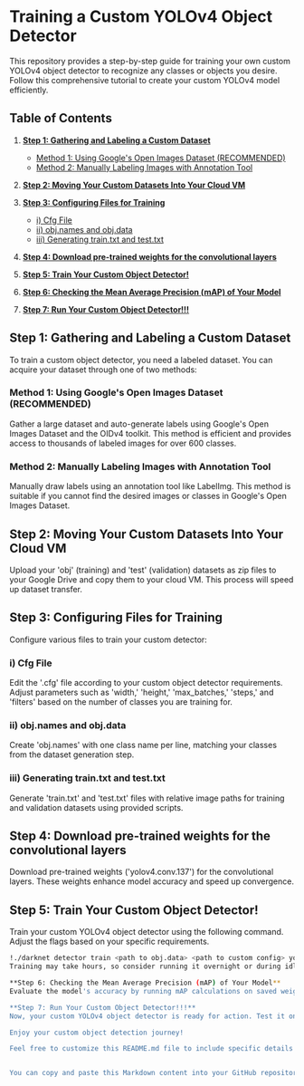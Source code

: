 # Training a Custom YOLOv4 Object Detector

This repository provides a step-by-step guide for training your own custom YOLOv4 object detector to recognize any classes or objects you desire. Follow this comprehensive tutorial to create your custom YOLOv4 model efficiently.

## Table of Contents

1. [**Step 1: Gathering and Labeling a Custom Dataset**](#step-1-gathering-and-labeling-a-custom-dataset)
   - [Method 1: Using Google's Open Images Dataset (RECOMMENDED)](#method-1-using-googles-open-images-dataset-recommended)
   - [Method 2: Manually Labeling Images with Annotation Tool](#method-2-manually-labeling-images-with-annotation-tool)
   
2. [**Step 2: Moving Your Custom Datasets Into Your Cloud VM**](#step-2-moving-your-custom-datasets-into-your-cloud-vm)

3. [**Step 3: Configuring Files for Training**](#step-3-configuring-files-for-training)
   - [i) Cfg File](#i-cfg-file)
   - [ii) obj.names and obj.data](#ii-objnames-and-objdata)
   - [iii) Generating train.txt and test.txt](#iii-generating-traintxt-and-testtxt)
   
4. [**Step 4: Download pre-trained weights for the convolutional layers**](#step-4-download-pre-trained-weights-for-the-convolutional-layers)

5. [**Step 5: Train Your Custom Object Detector!**](#step-5-train-your-custom-object-detector)

6. [**Step 6: Checking the Mean Average Precision (mAP) of Your Model**](#step-6-checking-the-mean-average-precision-map-of-your-model)

7. [**Step 7: Run Your Custom Object Detector!!!**](#step-7-run-your-custom-object-detector)

## Step 1: Gathering and Labeling a Custom Dataset

To train a custom object detector, you need a labeled dataset. You can acquire your dataset through one of two methods:

### Method 1: Using Google's Open Images Dataset (RECOMMENDED)

Gather a large dataset and auto-generate labels using Google's Open Images Dataset and the OIDv4 toolkit. This method is efficient and provides access to thousands of labeled images for over 600 classes.

### Method 2: Manually Labeling Images with Annotation Tool

Manually draw labels using an annotation tool like LabelImg. This method is suitable if you cannot find the desired images or classes in Google's Open Images Dataset.

## Step 2: Moving Your Custom Datasets Into Your Cloud VM

Upload your 'obj' (training) and 'test' (validation) datasets as zip files to your Google Drive and copy them to your cloud VM. This process will speed up dataset transfer.

## Step 3: Configuring Files for Training

Configure various files to train your custom detector:

### i) Cfg File

Edit the '.cfg' file according to your custom object detector requirements. Adjust parameters such as 'width,' 'height,' 'max_batches,' 'steps,' and 'filters' based on the number of classes you are training for.

### ii) obj.names and obj.data

Create 'obj.names' with one class name per line, matching your classes from the dataset generation step.

### iii) Generating train.txt and test.txt

Generate 'train.txt' and 'test.txt' files with relative image paths for training and validation datasets using provided scripts.

## Step 4: Download pre-trained weights for the convolutional layers

Download pre-trained weights ('yolov4.conv.137') for the convolutional layers. These weights enhance model accuracy and speed up convergence.

## Step 5: Train Your Custom Object Detector!

Train your custom YOLOv4 object detector using the following command. Adjust the flags based on your specific requirements.

```bash
!./darknet detector train <path to obj.data> <path to custom config> yolov4.conv.137 -dont_show -map
Training may take hours, so consider running it overnight or during idle times.

**Step 6: Checking the Mean Average Precision (mAP) of Your Model**
Evaluate the model's accuracy by running mAP calculations on saved weights files. This step helps you select the most accurate weights for your model.

**Step 7: Run Your Custom Object Detector!!!**
Now, your custom YOLOv4 object detector is ready for action. Test it on images or videos to detect the objects or classes you trained it for.

Enjoy your custom object detection journey!

Feel free to customize this README.md file to include specific details about your project and any additional information you want to provide to users.


You can copy and paste this Markdown content into your GitHub repository's README.md file, and customize it further to fit your project's specific details and requirements.




